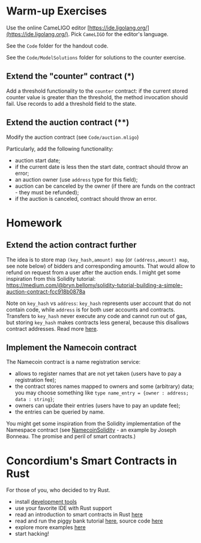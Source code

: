 Warm-up Exercises
==================

Use the online CameLIGO editor [https://ide.ligolang.org/](https://ide.ligolang.org/).
Pick `CameLIGO` for the editor's language.

See the `Code` folder for the handout code.

See the `Code/ModelSolutions` folder for solutions to the counter exercise.

Extend the "counter" contract (*)
-----------------------------------

Add a threshold functionality to the `counter` contract: if the current stored counter value is greater than the threshold, the method invocation should fail. 
Use records to add a threshold field to the state.

Extend the auction contract (**)
--------------------------------
Modify the auction contract (see `Code/auction.mligo`)

Particularly, add the following functionality:

* auction start date;
* if the current date is less then the start date, contract should throw an error;
* an auction owner (use `address` type for this field);
* auction can be canceled by the owner (if there are funds on the contract - they must be refunded);
* if the auction is canceled, contract should throw an error.

Homework
========

Extend the action contract further
----------------------------------

The idea is to store map `(key_hash,amount) map` (or `(address,amount) map`, see note below) of bidders and corresponding amounts. That would allow to refund on request from a user after the auction ends.
I might get some inspiration from this Solidity tutorial:
https://medium.com/@bryn.bellomy/solidity-tutorial-building-a-simple-auction-contract-fcc918b0878a

Note on `key_hash` vs `address`: `key_hash` represents user account that do not contain code, while `address` is for both user accounts and contracts. Transfers to `key_hash` never execute any code and cannot run out of gas, but storing `key_hash` makes contracts less general, because this disallows contract addresses. 
Read more [here](https://tezos.stackexchange.com/questions/2311/what-are-the-differences-between-key-key-hash-address-contract-and-signature).

Implement the Namecoin contract
-------------------------------

The Namecoin contract is a name registration service:

* allows to register names that are not yet taken (users have to pay a registration fee);
* the contract stores names mapped to owners and some (arbitrary) data; you may choose something like `type name_entry = {owner : address; data : string}`;
* owners can update their entries (users have to pay an update fee);
* the entries can be queried by name.

You might get some inspiration from the Solidity implementation of the Namespace contract (see [NamecoinSolidity](NamecoinSolidity.pdf) - an example by Joseph Bonneau. The promise and peril of smart contracts.)

Concordium's Smart Contracts in Rust
====================================

For those of you, who decided to try Rust.

* install [development tools](https://developer.concordium.software/en/mainnet/smart-contracts/guides/setup-tools.html)
* use your favorite IDE with Rust support
* read an introduction to smart contracts in Rust [here](https://developer.concordium.software/en/mainnet/smart-contracts/general/develop-contracts.html)
* read and run the piggy bank tutorial [here](https://developer.concordium.software/en/testnet/smart-contracts/tutorials/piggy-bank/index.html#piggy-bank), source code [here](https://github.com/Concordium/concordium-rust-smart-contracts/tree/main/examples/piggy-bank)
* explore more examples [here](https://github.com/Concordium/concordium-rust-smart-contracts/tree/main/examples)
* start hacking!
